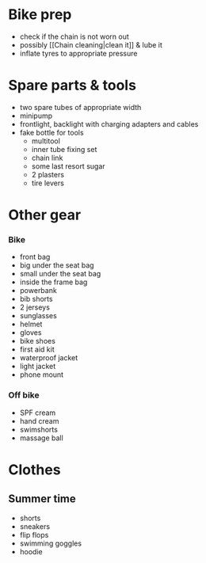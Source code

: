 # Bike prep
- check if the chain is not worn out
- possibly [[Chain cleaning|clean it]] & lube it
- inflate tyres to appropriate pressure
# Spare parts & tools
- two spare tubes of appropriate width
- minipump
- frontlight, backlight with charging adapters and cables
- fake bottle for tools
	- multitool
	- inner tube fixing set
	- chain link
	- some last resort sugar
	- 2 plasters
	- tire levers
# Other gear
### Bike
- front bag
- big under the seat bag
- small under the seat bag
- inside the frame bag
- powerbank
- bib shorts
- 2 jerseys
- sunglasses
- helmet
- gloves
- bike shoes
- first aid kit
- waterproof jacket
- light jacket
- phone mount
### Off bike
- SPF cream
- hand cream
- swimshorts
- massage ball
# Clothes
## Summer time
- shorts
- sneakers
- flip flops
- swimming goggles
- hoodie